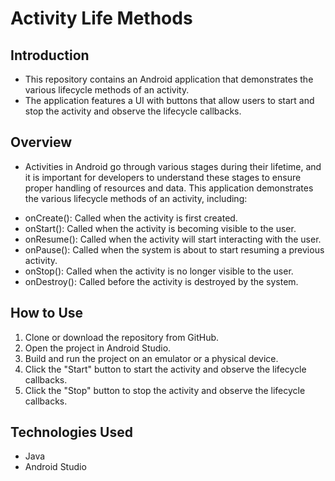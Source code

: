 # Activity Life Methods

## Introduction
- This repository contains an Android application that demonstrates the various lifecycle methods of an activity.
- The application features a UI with buttons that allow users to start and stop the activity and observe the lifecycle callbacks.

## Overview

- Activities in Android go through various stages during their lifetime, and it is important for developers to understand these stages to ensure proper handling of resources and data. This application demonstrates the various lifecycle methods of an activity, including:

* onCreate(): Called when the activity is first created.
* onStart(): Called when the activity is becoming visible to the user.
* onResume(): Called when the activity will start interacting with the user.
* onPause(): Called when the system is about to start resuming a previous activity.
* onStop(): Called when the activity is no longer visible to the user.
* onDestroy(): Called before the activity is destroyed by the system.

## How to Use
1. Clone or download the repository from GitHub.
2. Open the project in Android Studio.
3. Build and run the project on an emulator or a physical device.
4. Click the "Start" button to start the activity and observe the lifecycle callbacks.
5. Click the "Stop" button to stop the activity and observe the lifecycle callbacks.

## Technologies Used
* Java
* Android Studio
